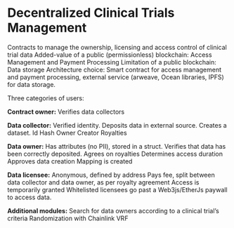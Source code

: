 # Decentralized Clinical Trials Management
Contracts to manage the ownership, licensing and access control of clinical trial data
Added-value of a public (permissionless) blockchain: Access Management and Payment Processing
Limitation of a public blockchain: Data storage
Architecture choice: Smart contract for access management and payment processing, external service (arweave, Ocean libraries, IPFS) for data storage.

Three categories of users:

**Contract owner:**
Verifies data collectors

**Data collector:**
Verified identity.
Deposits data in external source.
Creates a dataset.
Id
Hash
Owner
Creator 
Royalties

**Data owner:**
Has attributes (no PII), stored in a struct.
Verifies that data has been correctly deposited.
Agrees on royalties
Determines access duration
Approves data creation
Mapping is created

**Data licensee:**
Anonymous, defined by address
Pays fee, split between data collector and data owner, as per royalty agreement
Access is temporarily granted
Whitelisted licensees go past a Web3js/EtherJs paywall to access data.

**Additional modules:**
Search for data owners according to a clinical trial’s criteria
Randomization with Chainlink VRF

